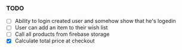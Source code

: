 ### TODO
  - [ ] Ability to login created user and somehow show that he's logedin
  - [ ] User can add an item to their wish list
  - [ ] Call all products from firebase storage
  - [x] Calculate total price at checkout
